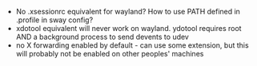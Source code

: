 - No .xsessionrc equivalent for wayland?  How to use PATH defined in .profile in sway config?
- xdotool equivalent will never work on wayland.  ydotool requires root AND a background process to send devents to udev
- no X forwarding enabled by default - can use some extension, but this will probably not be enabled on other peoples' machines
